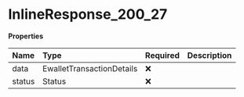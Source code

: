 # InlineResponse_200_27

**Properties**

| Name   | Type                      | Required | Description |
| :----- | :------------------------ | :------- | :---------- |
| data   | EwalletTransactionDetails | ❌       |             |
| status | Status                    | ❌       |             |
